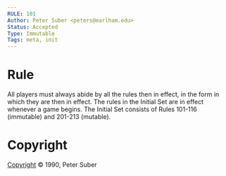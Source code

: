 ```yaml
---
RULE: 101
Author: Peter Suber <peters@earlham.edu>
Status: Accepted
Type: Immutable
Tags: meta, init
---
```


# Rule

All players must always abide by all the rules then in effect, in the form in which they are then in effect. The rules in the Initial Set are in effect whenever a game begins. The Initial Set consists of Rules 101-116 (immutable) and 201-213 (mutable).

# Copyright

[Copyright](http://legacy.earlham.edu/~peters/copyrite.htm) © 1990, Peter Suber

